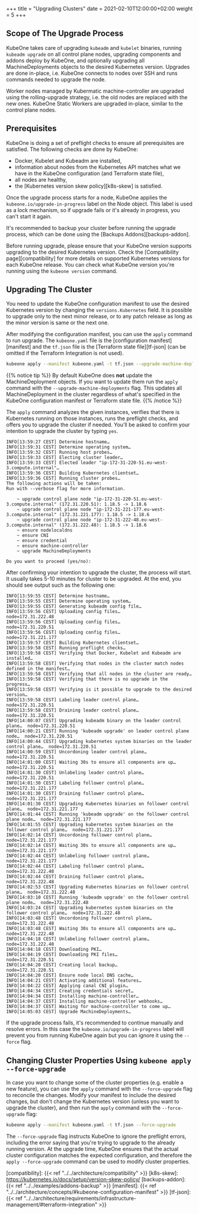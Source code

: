 +++
title = "Upgrading Clusters"
date = 2021-02-10T12:00:00+02:00
weight = 5
+++

## Scope of The Upgrade Process

KubeOne takes care of upgrading `kubeadm` and `kubelet` binaries, running
`kubeadm upgrade` on all control plane nodes, upgrading components and addons
deploy by KubeOne, and optionally upgrading all MachineDeployments objects to
the desired Kubernetes version. Upgrades are done in-place, i.e. KubeOne
connects to nodes over SSH and runs commands needed to upgrade the node.

Worker nodes managed by Kubermatic machine-controller are upgraded using
the rolling-upgrade strategy, i.e. the old nodes are replaced with the new
ones. KubeOne Static Workers are upgraded in-place, similar to the control
plane nodes.

## Prerequisites

KubeOne is doing a set of preflight checks to ensure all prerequisites are
satisfied. The following checks are done by KubeOne:

* Docker, Kubelet and Kubeadm are installed,
* information about nodes from the Kubernetes API matches what we have in the
  KubeOne configuration (and Terraform state file),
* all nodes are healthy,
* the [Kubernetes version skew policy][k8s-skew] is satisfied.

Once the upgrade process starts for a node, KubeOne applies the
`kubeone.io/upgrade-in-progress` label on the Node object. This label is used
as a lock mechanism, so if upgrade fails or it's already in progress, you can't
start it again.

It's recommended to backup your cluster before running the upgrade process,
which can be done using the [Backups Addons][backups-addon].

Before running upgrade, please ensure that your KubeOne version supports
upgrading to the desired Kubernetes version. Check the
[Compatibility page][compatibility] for more details on supported Kubernetes
versions for each KubeOne release. You can check what KubeOne version you're
running using the `kubeone version` command.

## Upgrading The Cluster

You need to update the KubeOne configuration manifest to use the desired
Kubernetes version by changing the `versions.Kubernetes` field. It is possible
to upgrade only to the next minor release, or to any patch release as long as
the minor version is same or the next one.

After modifying the configuration manifest, you can use the `apply` command to
run upgrade. The `kubeone.yaml` file is the [configuration manifest][manifest]
and the `tf.json` file is the [Terraform state file][tf-json] (can be omitted if
the Terraform Integration is not used).

```bash
kubeone apply --manifest kubeone.yaml -t tf.json --upgrade-machine-deployments
```

{{% notice tip %}}
By default KubeOne does **not** update the MachineDeployment objects. If you
want to update them run the `apply` command with the
`--upgrade-machine-deployments` flag. This updates all MachineDeployment in the
cluster regardless of what's specified in the KubeOne configuration manifest
or Terraform state file.
{{% /notice %}}

The `apply` command analyzes the given instances, verifies that there is
Kubernetes running on those instances, runs the preflight checks, and offers
you to upgrade the cluster if needed. You’ll be asked to confirm your intention
to upgrade the cluster by typing `yes`.

```
INFO[13:59:27 CEST] Determine hostname…
INFO[13:59:31 CEST] Determine operating system…
INFO[13:59:32 CEST] Running host probes…
INFO[13:59:33 CEST] Electing cluster leader…
INFO[13:59:33 CEST] Elected leader "ip-172-31-220-51.eu-west-3.compute.internal"…
INFO[13:59:36 CEST] Building Kubernetes clientset…
INFO[13:59:36 CEST] Running cluster probes…
The following actions will be taken:
Run with --verbose flag for more information.

	~ upgrade control plane node "ip-172-31-220-51.eu-west-3.compute.internal" (172.31.220.51): 1.18.5 -> 1.18.6
	~ upgrade control plane node "ip-172-31-221-177.eu-west-3.compute.internal" (172.31.221.177): 1.18.5 -> 1.18.6
	~ upgrade control plane node "ip-172-31-222-48.eu-west-3.compute.internal" (172.31.222.48): 1.18.5 -> 1.18.6
	~ ensure nodelocaldns
	~ ensure CNI
	~ ensure credential
	~ ensure machine-controller
	~ upgrade MachineDeployments

Do you want to proceed (yes/no):
```

After confirming your intention to upgrade the cluster, the process will start.
It usually takes 5-10 minutes for cluster to be upgraded. At the end, you
should see output such as the following one:

```
INFO[13:59:55 CEST] Determine hostname…
INFO[13:59:55 CEST] Determine operating system…
INFO[13:59:55 CEST] Generating kubeadm config file…
INFO[13:59:56 CEST] Uploading config files…                       node=172.31.222.48
INFO[13:59:56 CEST] Uploading config files…                       node=172.31.220.51
INFO[13:59:56 CEST] Uploading config files…                       node=172.31.221.177
INFO[13:59:57 CEST] Building Kubernetes clientset…
INFO[13:59:58 CEST] Running preflight checks…
INFO[13:59:58 CEST] Verifying that Docker, Kubelet and Kubeadm are installed…
INFO[13:59:58 CEST] Verifying that nodes in the cluster match nodes defined in the manifest…
INFO[13:59:58 CEST] Verifying that all nodes in the cluster are ready…
INFO[13:59:58 CEST] Verifying that there is no upgrade in the progress…
INFO[13:59:58 CEST] Verifying is it possible to upgrade to the desired version…
INFO[13:59:58 CEST] Labeling leader control plane…                node=172.31.220.51
INFO[13:59:58 CEST] Draining leader control plane…                node=172.31.220.51
INFO[14:00:07 CEST] Upgrading kubeadm binary on the leader control plane…  node=172.31.220.51
INFO[14:00:21 CEST] Running 'kubeadm upgrade' on leader control plane node…  node=172.31.220.51
INFO[14:00:44 CEST] Upgrading kubernetes system binaries on the leader control plane…  node=172.31.220.51
INFO[14:00:59 CEST] Uncordoning leader control plane…             node=172.31.220.51
INFO[14:01:00 CEST] Waiting 30s to ensure all components are up…  node=172.31.220.51
INFO[14:01:30 CEST] Unlabeling leader control plane…              node=172.31.220.51
INFO[14:01:30 CEST] Labeling follower control plane…              node=172.31.221.177
INFO[14:01:30 CEST] Draining follower control plane…              node=172.31.221.177
INFO[14:01:30 CEST] Upgrading Kubernetes binaries on follower control plane…  node=172.31.221.177
INFO[14:01:44 CEST] Running 'kubeadm upgrade' on the follower control plane node…  node=172.31.221.177
INFO[14:01:55 CEST] Upgrading kubernetes system binaries on the follower control plane…  node=172.31.221.177
INFO[14:02:14 CEST] Uncordoning follower control plane…           node=172.31.221.177
INFO[14:02:14 CEST] Waiting 30s to ensure all components are up…  node=172.31.221.177
INFO[14:02:44 CEST] Unlabeling follower control plane…            node=172.31.221.177
INFO[14:02:44 CEST] Labeling follower control plane…              node=172.31.222.48
INFO[14:02:44 CEST] Draining follower control plane…              node=172.31.222.48
INFO[14:02:53 CEST] Upgrading Kubernetes binaries on follower control plane…  node=172.31.222.48
INFO[14:03:10 CEST] Running 'kubeadm upgrade' on the follower control plane node…  node=172.31.222.48
INFO[14:03:24 CEST] Upgrading kubernetes system binaries on the follower control plane…  node=172.31.222.48
INFO[14:03:48 CEST] Uncordoning follower control plane…           node=172.31.222.48
INFO[14:03:48 CEST] Waiting 30s to ensure all components are up…  node=172.31.222.48
INFO[14:04:18 CEST] Unlabeling follower control plane…            node=172.31.222.48
INFO[14:04:18 CEST] Downloading PKI…
INFO[14:04:19 CEST] Downloading PKI files…                        node=172.31.220.51
INFO[14:04:20 CEST] Creating local backup…                        node=172.31.220.51
INFO[14:04:20 CEST] Ensure node local DNS cache…
INFO[14:04:21 CEST] Activating additional features…
INFO[14:04:22 CEST] Applying canal CNI plugin…
INFO[14:04:34 CEST] Creating credentials secret…
INFO[14:04:34 CEST] Installing machine-controller…
INFO[14:04:37 CEST] Installing machine-controller webhooks…
INFO[14:04:37 CEST] Waiting for machine-controller to come up…
INFO[14:05:03 CEST] Upgrade MachineDeployments…
```

If the upgrade process fails, it's recommended to continue manually and resolve
errors. In this case the `kubeone.io/upgrade-in-progress` label will prevent
you from running KubeOne again but you can ignore it using the `--force` flag.

## Changing Cluster Properties Using `kubeone apply --force-upgrade`

In case you want to change some of the cluster properties (e.g. enable a new
feature), you can use the `apply` command with the `--force-upgrade` flag to
reconcile the changes. Modify your manifest to include the desired changes,
but don't change the Kubernetes version (unless you want to upgrade the
cluster), and then run the `apply` command with the `--force-upgrade` flag:

```bash
kubeone apply --manifest kubeone.yaml -t tf.json --force-upgrade
```

The `--force-upgrade` flag instructs KubeOne to ignore the preflight errors, including
the error saying that you're trying to upgrade to the already running version.
At the upgrade time, KubeOne ensures that the actual cluster configuration
matches the expected configuration, and therefore the `apply --force-upgrade`
command can be used to modify cluster properties.

[compatibility]: {{< ref "../../architecture/compatibility" >}}
[k8s-skew]: https://kubernetes.io/docs/setup/version-skew-policy/
[backups-addon]: {{< ref "../../examples/addons-backup" >}}
[manifest]: {{< ref "../../architecture/concepts/#kubeone-configuration-manifest" >}}
[tf-json]: {{< ref "../../architecture/requirements/infrastructure-management/#terraform-integration" >}}
